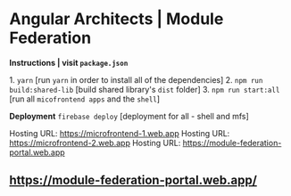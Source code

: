 # Angular Architects | Module Federation 

**Instructions | visit `package.json`** 

1\. `yarn` [run `yarn` in order to install all of the dependencies] 
2\. `npm run build:shared-lib` [build shared library's `dist` folder] 
3\. `npm run start:all` [run all `micofrontend apps` and the `shell`] 

**Deployment** `firebase deploy` [deployment for all - shell and mfs] 

Hosting URL: https://microfrontend-1.web.app 
Hosting URL: https://microfrontend-2.web.app 
Hosting URL: https://module-federation-portal.web.app 

## https://module-federation-portal.web.app/